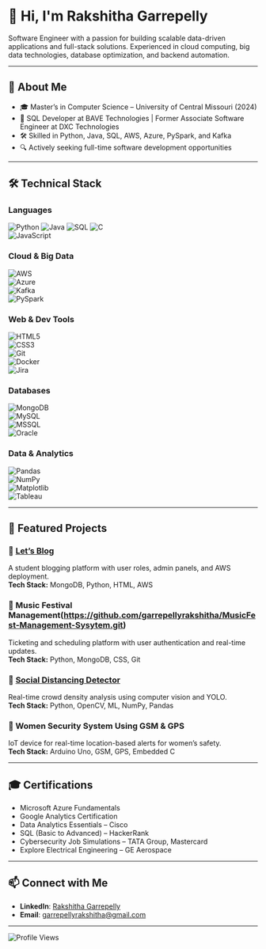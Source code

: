 # 👋 Hi, I'm Rakshitha Garrepelly

Software Engineer with a passion for building scalable data-driven applications and full-stack solutions. Experienced in cloud computing, big data technologies, database optimization, and backend automation.

---

## 🚀 About Me  

- 🎓 Master’s in Computer Science – University of Central Missouri (2024)  
- 💼 SQL Developer at BAVE Technologies | Former Associate Software Engineer at DXC Technologies  
- 🛠️ Skilled in Python, Java, SQL, AWS, Azure, PySpark, and Kafka  
- 🔍 Actively seeking full-time software development opportunities  

---

## 🛠️ Technical Stack  

### Languages  
![Python](https://img.shields.io/badge/Python-%233776AB.svg?style=flat&logo=python&logoColor=white) 
![Java](https://img.shields.io/badge/Java-%23ED8B00.svg?style=flat&logo=java&logoColor=white) 
![SQL](https://img.shields.io/badge/SQL-%2307405e.svg?style=flat&logo=sqlite&logoColor=white) 
![C](https://img.shields.io/badge/C-%2300599C.svg?style=flat&logo=c&logoColor=white)  
![JavaScript](https://img.shields.io/badge/JavaScript-%23F7DF1E.svg?style=flat&logo=javascript&logoColor=black) 

### Cloud & Big Data  
![AWS](https://img.shields.io/badge/AWS-%23FF9900.svg?style=flat&logo=amazon-aws&logoColor=white)  
![Azure](https://img.shields.io/badge/Microsoft%20Azure-0078D4.svg?style=flat&logo=microsoft-azure&logoColor=white)  
![Kafka](https://img.shields.io/badge/Kafka-%23023138.svg?style=flat&logo=apache-kafka&logoColor=white)  
![PySpark](https://img.shields.io/badge/PySpark-%23E25A1C.svg?style=flat&logo=apachespark&logoColor=white)

### Web & Dev Tools  
![HTML5](https://img.shields.io/badge/HTML5-%23E34F26.svg?style=flat&logo=html5&logoColor=white)  
![CSS3](https://img.shields.io/badge/CSS3-%231572B6.svg?style=flat&logo=css3&logoColor=white)  
![Git](https://img.shields.io/badge/Git-%23F05033.svg?style=flat&logo=git&logoColor=white)  
![Docker](https://img.shields.io/badge/Docker-%230db7ed.svg?style=flat&logo=docker&logoColor=white)  
![Jira](https://img.shields.io/badge/Jira-%230A0FFF.svg?style=flat&logo=jira&logoColor=white)

### Databases  
![MongoDB](https://img.shields.io/badge/MongoDB-%2347A248.svg?style=flat&logo=mongodb&logoColor=white)  
![MySQL](https://img.shields.io/badge/MySQL-%2300f.svg?style=flat&logo=mysql&logoColor=white)  
![MSSQL](https://img.shields.io/badge/MSSQL-%230079C1.svg?style=flat&logo=microsoftsqlserver&logoColor=white)  
![Oracle](https://img.shields.io/badge/Oracle-%23F80000.svg?style=flat&logo=oracle&logoColor=white)

### Data & Analytics  
![Pandas](https://img.shields.io/badge/Pandas-%23150458.svg?style=flat&logo=pandas&logoColor=white)  
![NumPy](https://img.shields.io/badge/NumPy-%23013243.svg?style=flat&logo=numpy&logoColor=white)  
![Matplotlib](https://img.shields.io/badge/Matplotlib-%23ffffff.svg?style=flat&logo=python&logoColor=blue)  
![Tableau](https://img.shields.io/badge/Tableau-%23E97627.svg?style=flat&logo=tableau&logoColor=white)

---

## 💼 Featured Projects  

### 🔸 [Let’s Blog](https://github.com/garrepellyrakshitha/Blogging.git) 
A student blogging platform with user roles, admin panels, and AWS deployment.  
**Tech Stack:** MongoDB, Python, HTML, AWS

### 🔸 Music Festival Management(https://github.com/garrepellyrakshitha/MusicFest-Management-Sysytem.git)
Ticketing and scheduling platform with user authentication and real-time updates.  
**Tech Stack:** Python, MongoDB, CSS, Git

### 🔸 [Social Distancing Detector](https://github.com/garrepellyrakshitha/Social_Distancing_withML.git) 
Real-time crowd density analysis using computer vision and YOLO.  
**Tech Stack:** Python, OpenCV, ML, NumPy, Pandas

### 🔸 Women Security System Using GSM & GPS  
IoT device for real-time location-based alerts for women’s safety.  
**Tech Stack:** Arduino Uno, GSM, GPS, Embedded C

---

## 🎓 Certifications  
- Microsoft Azure Fundamentals  
- Google Analytics Certification  
- Data Analytics Essentials – Cisco  
- SQL (Basic to Advanced) – HackerRank  
- Cybersecurity Job Simulations – TATA Group, Mastercard  
- Explore Electrical Engineering – GE Aerospace  

---

## 📫 Connect with Me  
- **LinkedIn**: [Rakshitha Garrepelly](https://www.linkedin.com/in/rakshitha-g-501846196)  
- **Email**: garrepellyrakshitha@gmail.com  

---

![Profile Views](https://komarev.com/ghpvc/?username=rakshithagarrepelly)
